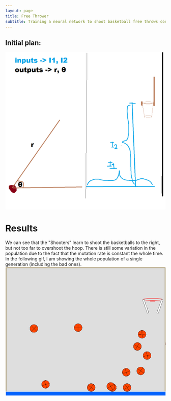 ```yaml
---
layout: page
title: Free Thrower
subtitle: Training a neural network to shoot basketball free throws consistantly. 
---
```


## Initial plan:
![Initial drawing](/projects/base.png)

# Results
We can see that the "Shooters" learn to shoot the basketballs to the right, but not too far to overshoot the hoop. There is still some variation in the population due to the fact that the mutation rate is constant the whole time. In the following gif, I am showing the whole population of a single generation (including the bad ones).
![result](/projects/Winning_free_thrower.gif)